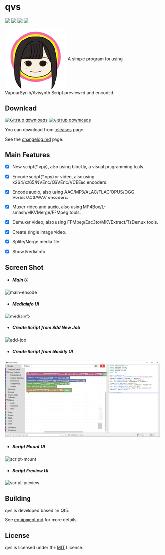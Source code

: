 # qvs

![](https://img.shields.io/badge/qvs-r17-green)
![](https://img.shields.io/github/license/emako/qvs?color=blue)
![](https://img.shields.io/github/stars/emako/qvs?color=blue)
![](https://img.shields.io/github/forks/emako/qvs?color=blue)

<img src="res/images/qvs.png" width = "200" height = "200" alt="" align=center />
A simple program for using VapourSynth/Avisynth Script previewed and encoded.



## Download

[![GitHub downloads](https://img.shields.io/github/downloads/emako/qvs/total)](https://github.com/emako/qvs/releases)
[![GitHub downloads](https://img.shields.io/github/downloads/emako/qvs/latest/total)](https://github.com/emako/qvs/releases)

You can download from [releases](https://github.com/emako/qvs/releases) page.

See the [changelog.md](changelog.md) page.



## Main Features

- [x] New script(*.vpy), also using blockly, a visual programming tools.
- [x] Encode script(*.vpy) or video, also using x264/x265/NVEnc/QSVEnc/VCEEnc encoders.
- [x] Encode audio, also using AAC/MP3/ALAC/FLAC/OPUS/OGG Vorbis/AC3/WAV encoders.
- [x] Muxer video and audio, also using MP4Box/L-smash/MKVMerge/FFMpeg tools.
- [x] Demuxer video, also using FFMpeg/Eac3to/MKVExtract/TsDemux tools.
- [x] Create single image video.
- [x] Splite/Merge media file.
- [x] Show MediaInfo.



## Screen Shot

- ##### Main UI

![main-encode](res/images/screen-shot/main-encode.jpg)  

- ##### Mediainfo UI

![mediainfo](res/images/screen-shot/mediainfo.jpg)  

- ##### Create Script from Add New Job

![add-job](res/images/screen-shot/add-job.jpg)  

- ##### Create Script from blockly UI

![script_blockly](res/images/screen-shot/script-blockly.png)



- ##### Script Mount UI

![script-mount](res/images/screen-shot/script-mount.jpg)



- ##### Script Preview UI

![script-preview](res/images/screen-shot/script-preview.jpg)





## Building

qvs is developed based on Qt5.

See [equipment.md](https://github.com/emako/qvs/blob/master/equipment.md) for more details.



## License

qvs is licensed under the [MIT](https://github.com/emako/qvs/blob/master/LICENSE) License.

